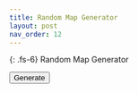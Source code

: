 ```yaml
---
title: Random Map Generator
layout: post
nav_order: 12
---
```


{: .fs-6}
Random Map Generator

<button id="calc" onclick="main()">Generate</button>

<svg id="map" viewBox="0 0 1 1"></svg>

<script type="text/javascript" src="../src/mapgen.js"></script>
